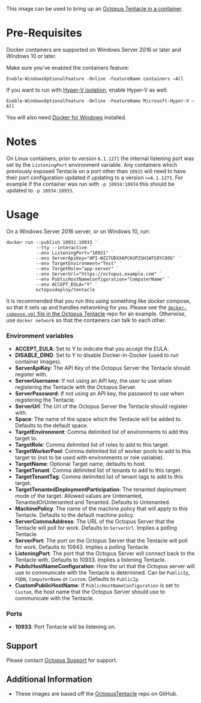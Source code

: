 This image can be used to bring up an [Octopus Tentacle in a container](https://octopus.com/docs/installation/octopus-tentacle-container).

# Pre-Requisites

Docker containers are supported on Windows Server 2016 or later and Windows 10 or later. 

Make sure you've enabled the containers feature:

```
Enable-WindowsOptionalFeature -Online -FeatureName containers –All
```

If you want to run with [Hyper-V isolation](https://docs.microsoft.com/en-us/virtualization/windowscontainers/manage-containers/hyperv-container), enable Hyper-V as well:

```
Enable-WindowsOptionalFeature -Online -FeatureName Microsoft-Hyper-V –All
```

You will also need [Docker for Windows](https://www.docker.com/community-edition#/windows) installed.

# Notes #
On Linux containers, prior to version `6.1.1271` the internal listening port was set by the `ListeningPort` environment variable. Any containers which previously exposed Tentacle on a port other than `10933` will need to have their port configuration updated if updating to a version `>=6.1.1271`. For example if the container was run with `-p 10934:10934` this should be updated to `-p 10934:10933`.

# Usage #

On a Windows Server 2016 server, or on Windows 10, run:

```
docker run --publish 10931:10933 `
           --tty --interactive `
           --env ListeningPort="10931" `
           --env ServerApiKey="API-WZ27UDXXAPCKUPZSH1WTG8YC80G" `
           --env TargetEnvironment="Test" `
           --env TargetRole="app-server" `
           --env ServerUrl="https://octopus.example.com" `
           --env PublicHostNameConfiguration="ComputerName" `
           --env ACCEPT_EULA="Y" `
           octopusdeploy/tentacle
```


It is recommended that you run this using something like docker compose, so that it sets up and handles networking for you. Please see the [`docker-compose.yml` file in the Octopus Tentacle](https://github.com/OctopusDeploy/OctopusTentacle/blob/main/docker-compose.yml) repo for an example. Otherwise, use `docker network` so that the containers can talk to each other.

### Environment variables

- **ACCEPT_EULA**: Set to Y to indicate that you accept the EULA.
- **DISABLE_DIND**: Set to Y to disable Docker-in-Docker (used to run container images).
- **ServerApiKey**: The API Key of the Octopus Server the Tentacle should register with.
- **ServerUsername**: If not using an API key, the user to use when registering the Tentacle with the Octopus Server.
- **ServerPassword**: If not using an API key, the password to use when registering the Tentacle.
- **ServerUrl**: The Url of the Octopus Server the Tentacle should register with.
- **Space**: The name of the space which the Tentacle will be added to. Defaults to the default space.
- **TargetEnvironment**: Comma delimited list of environments to add this target to.
- **TargetRole**: Comma delimited list of roles to add to this target.
- **TargetWorkerPool**: Comma delimited list of worker pools to add to this target to (not to be used with environments or role variable).
- **TargetName**: Optional Target name, defaults to host.
- **TargetTenant**: Comma delimited list of tenants to add to this target.
- **TargetTenantTag**: Comma delimited list of tenant tags to add to this target.
- **TargetTenantedDeploymentParticipation**: The tenanted deployment mode of the target. Allowed values are Untenanted, TenantedOrUntenanted and Tenanted. Defaults to Untenanted.
- **MachinePolicy**: The name of the machine policy that will apply to this Tentacle. Defaults to the default machine policy.
- **ServerCommsAddress**: The URL of the Octopus Server that the Tentacle will poll for work. Defaults to `ServerUrl`. Implies a polling Tentacle.
- **ServerPort**: The port on the Octopus Server that the Tentacle will poll for work. Defaults to 10943. Implies a polling Tentacle.
- **ListeningPort**: The port that the Octopus Server will connect back to the Tentacle with. Defaults to 10933. Implies a listening Tentacle.
- **PublicHostNameConfiguration**: How the url that the Octopus server will use to communicate with the Tentacle is determined. Can be `PublicIp`, `FQDN`, `ComputerName` or `Custom`. Defaults to `PublicIp`.
- **CustomPublicHostName**: If `PublicHostNameConfiguration` is set to `Custom`, the host name that the Octopus Server should use to communicate with the Tentacle.


### Ports

- **10933**: Port Tentacle will be listening on.

## Support ##

Please contact [Octopus Support](https://octopus.com/support) for support.

## Additional Information ##

* These images are based off the [OctopusTentacle](https://github.com/OctopusDeploy/OctopusTentacle) repo on GitHub.
